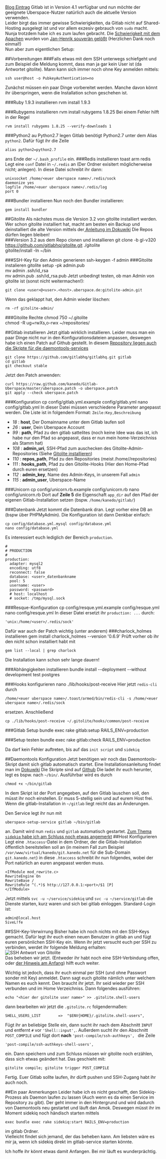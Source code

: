 [Blog Eintrag](http://blog.kanedo.net/1306,gitlab-4-1-auf-einem-uberspace-installieren.html?pk_campaign=Tutorial&pk_kwd=github)
Gitlab ist in Version 4.1 verfügbar und nun möchte der geeignete Uberspace-Nutzer natürlich auch die aktuelle Version verwenden.  
Leider birgt das immer gewisse Schwierigkeiten, da Gitlab nicht auf Shared-Hosting ausgelegt ist und vor allem exzesiv gebrauch von `sudo` macht.
Nunja trotzdem habe ich es zum laufen gebracht. Die [Schwierigkeit mit dem Apachen](http://blog.kanedo.net/1298,gitlab-4-1-und-der-apache.html?pk_campaign=Tutorial&pk_kwd=github) wurden von [Jan-Henrik souverän gelößt](http://blog.kanedo.net/1298,gitlab-4-1-und-der-apache.html#comment-4939) (Herzlichen Dank noch einmal!)  
Nun aber zum eigentlichen Setup:  

##Vorbereitungen
###Falls etwas mit dem SSH unterwegs schiefgeht
und zum Beispiel die Meldung kommt, dass man ja gar kein User ist (da Antwortet gitolite). Mann kann sich immer noch ohne Key anmelden mittels:

	ssh user@host -o PubkeyAuthentication=no
	
Zunächst müssen ein paar Dinge vorbereitet werden. Manche davon könnt ihr überspringen, wenn die Installation schon geschehen ist.

###Ruby 1.9.3 installieren
	rvm install 1.9.3

###Rubygems installieren
	rvm install rubygems 1.8.25
Bei einem Fehler hilft in der Regel

	rvm install rubygems 1.8.25 --verify-downloads 1
	
###Python2 au Python2.7 legen
Gitlab benötigt Python2.7 unter dem Alias `python2`. Dafür fügt ihr die Zeile

	alias python2=python2.7
	
ans Ende der `~/.bash_profile` ein.
###Redis installieren
	toast arm redis
Legt eine `conf` Datei in `~/.redis` an (Der Ordner exisitert möglicherweise nicht; anlegen). In diese Datei schreibt ihr dann:

	unixsocket /home/<euer uberspace name>/.redis/sock
	daemonize yes
	logfile /home/<euer uberspace name>/.redis/log
	port 0
###Bundler installieren
Nun noch den Bundler installieren:

	gem install bundler

##Gitolite
Als nächstes muss die Version 3.2 von gitolite installiert werden. Wer schon gitolite installiert hat, macht am besten ein Backup und deinstalliert die alte Version mittels der[ Anleitung im Dokuwiki](https://uberspace.de/dokuwiki/cool:gitolite#deinstallation) Die Repos dürfen liegen bleiben!  
###Version 3.2 aus dem Repo clonen und installieren
	 git clone -b gl-v320 https://github.com/gitlabhq/gitolite.git ./gitolite  
	 gitolite/install -ln ~/bin  
	 
###SSH-Key für den Admin generieren
	ssh-keygen -f admin
###Gitolite instalieren
	gitolite setup -pk admin.pub  
	mv admin .ssh/id_rsa  
	mv admin.pub .ssh/id_rsa.pub
Jetzt unbedingt testen, ob man Admin von gitolite ist (sonst nicht weitermachen!):  
	
	git clone <user>@<user>.<host>.uberspace.de:gitolite-admin.git
	
Wenn das geklappt hat, den Admin wieder löschen:

	rm -rf gitolite-admin/

###Gitolite Rechte
	chmod 750 ~/.gitolite  
	chmod -R ug+rwXs,o-rwx ~/repositories/

##Gitlab installieren
Jetzt gitlab wirklich installieren. Leider muss man ein paar Dinge nicht nur in den Konfigurationsdateien anpassen, deswegen habe ich einen Patch auf Github gestellt. In diesem [Repository liegen auch die Skripte für die daemontools-services](https://github.com/kanedo/Gitlab-Uberspace)

	git clone https://github.com/gitlabhq/gitlabhq.git gitlab  
	cd gitlab  
	git checkout stable  
Jetzt den Patch anwenden:

	curl https://raw.github.com/kanedo/Gitlab-Uberspace/master/uberspace.patch -o uberspace.patch  
	git apply --check uberspace.patch
	
###Konfiguration
	cp config/gitlab.yml.example config/gitlab.yml
	nano config/gitlab.yml
In dieser Datei müssen verschiedene Parameter angepasst werden. Die Liste ist in folgendem Format: `Zeile:Key,Beschreibung`

* *18*  : **host**, Der Domainname unter dem Gitlab laufen soll
* *26*  : **user**, Dein Uberspace Account
* *99*  : **path**, Pfad zu den gitlab sattelites (noch keine Idee was das ist, ich habe nur den Pfad so angepasst, dass er nun mein home-Verzeichniss als Stamm hat)
* *108* : **admin_uri**, SSH-Pfad zum auschecken des Gitolite-Admin-Repositories (Siehe [Gitolite installieren](#gitolite_instalieren))
* *110* : **repos_path**, Pfad zu den Repositories (meist /home/<user>/repositories)
* *111* : **hooks_path**, Pfad zu den Gitolite-Hooks (Hier den Home-Pfad durch euren ersetzen)
* *112* : **admin_key**, Name des Admin-Keys, in unserem Fall `admin`
* *115* : **admin_user**, Uberspace-Name

###Unicorn
	cp config/unicorn.rb.example config/unicorn.rb
	nano config/unicorn.rb
Dort auf **Zeile 5** die Eigenschaft `app_dir` auf den Pfad der eigenen Gitlab-Installation setzen (bspw. `/home/kanedo/gitlab/`)

###Datenbank
Jetzt kommt die Datenbank dran. Legt vorher eine DB an (bspw über PHPMyAdmin). Die Konfiguration ist dann Denkbar einfach:

	cp config/database.yml.mysql config/database.yml
	nano config/database.yml

Es interessiert euch lediglich der Bereich `production`. 

	#
	# PRODUCTION
	#
	production:
	  adapter: mysql2
	  encoding: utf8
	  reconnect: false
	  database: <user>_datenbankname
	  pool: 5
	  username: <user>
	  password: <password>
	  # host: localhost
	  # socket: /tmp/mysql.sock
	 
###Resque-Konfiguration
	cp config/resque.yml.example config/resque.yml
	nano config/resque.yml
In dieser Datei ersetzt ihr `production: ...` durch:
	
	'unix:/home/<user>/.redis/sock'
	
Dafür war auch der Patch wichtig (unter anderem)
###charlock_holmes installieren
	gem install charlock_holmes --version '0.6.9'
Prüft vorher ob ihr den nicht schon installiert habt mit

	gem list --local | grep charlock

Die Installation kann schon sehr lange dauern!

###Abhängigkeiten installieren
	bundle install --deployment --without development test postgres	

###Hooks konfigurieren
	nano ./lib/hooks/post-receive 
Hier jetzt `redis-cli` durch 

	/home/<euer uberspace name>/.toast/armed/bin/redis-cli -s /home/<euer uberspace name>/.redis/sock  
	
ersetzen. Anschließend 

	cp ./lib/hooks/post-receive ~/.gitolite/hooks/common/post-receive
	
###Gitlab Setup
	bundle exec rake gitlab:setup RAILS_ENV=production

###Setup testen
	bundle exec rake gitlab:check RAILS_ENV=production
	
Da darf kein Fehler auftreten, bis auf das `init script` und `sidekiq`

##Daemontools Konfiguration
Jetzt benötigen wir noch das Daemontools-Skript damit sich gitlab automatisch startet.
Eine Installationsanleitung findet man im [Dokuwiki](http://uberspace.de/dokuwiki/system:daemontools)
Die Skripte sind auf [Github](https://github.com/kanedo/Gitlab-Uberspace/tree/master/services)
Die ladet ihr euch herunter, legt es bspw. nach `~/bin/`. Ausführbar wird es durch
	
<!---
	chmod +x ~/bin/sidekiq
-->

	chmod +x ~/bin/gitlab
In dem Skript ist der Port angegeben, auf den Gitlab lauschen soll, den müsst ihr noch einstellen. Er muss 5-stellig sein und auf eurem Host frei. Wenn die gitlab-Installation in `~/gitlab` liegt reicht das an Änderungen.

Den Service legt ihr nun mit
<!---
	uberspace-setup-service sidekiq ~/bin/sidekiq  
-->

	uberspace-setup-service gitlab ~/bin/gitlab

an. Damit wird nun `redis` und `gitlab` automatisch gestartet. [Zum Thema `sidekiq` habe ich am Schluss noch etwas angemerkt](#ein_paar_anmerkungen)
##Host Konfigurieren
Legt eine `.htaccess`-Datei in dem Ordner, der die Gitlab-Installation öffentlich bereitstellen soll an (in meinem Fall zum Beispiel `/var/www/virtual/kanedo/git.kanedo.net` für die Sub-Domain `git.kanedo.net`) in diese `.htaccess` schreibt ihr nun folgendes, wobei der Port natürlich an euren angepasst werden muss.

	<IfModule mod_rewrite.c>
	RewriteEngine On
	RewriteBase /
	RewriteRule ^(.*)$ http://127.0.0.1:<port>/$1 [P]
	</IfModule>

Jetzt mittels `svc -u ~/service/sidekiq` und `svc -u ~/service/gitlab` die Dienste starten, kurz waren und sich bei gitlab einloggen.
Standard-Login ist:

	admin@local.host
	5iveL!fe

##SSH-Key-Verwirrung
Bisher habe ich noch nichts mit den SSH-Keys gemacht. Dafür legt ihr euch einen neuen Benutzer in gitlab an und fügt euren persönlichen SSH-Key ein.
Wenn ihr jetzt versucht euch per SSH zu verbinden, werdet ihr folgende Meldung erhalten:  
![SSH Antwort von Gitolite](http://blog.kanedo.net/files/2013/02/Screen-Shot-2013-02-05-at-11.51.53.png "Gitolite sagt euch wie ihr heißt.")  
Das beheben wir jetzt. (Entweder ihr habt noch eine SSH-Verbindung offen, oder [der Hinweis am Anfang](#falls_etwas_mit_dem_ssh_unterwegs_schiefgeht)) hilft euch weiter.

Wichtig ist jedoch, dass ihr euch einmal per SSH (und ohne Passwort sonder mit Key) anmeldet. Dann sagt euch gitolite nämlich unter welchem Namen es euch kennt. Den braucht ihr jetzt.
Ihr seid wieder per SSH verbunden und im Home Verzeichniss. Dann folgendes ausführen:

	echo "<hier der gitolite user name>" >> .gitolite.shell-users
dann bearbeiten wir jetzt die `.gitolite.rc` folgendermaßen:

	SHELL_USERS_LIST        =>  "$ENV{HOME}/.gitolite.shell-users",
Fügt ihr an beliebige Stelle ein, dann sucht ihr nach dem Abschnitt `INPUT` und entfernt `#` vor ` 'Shell::input', `. Außerdem sucht ihr den Abschnitt `POST_COMPILE` und fügt dort **nach** `'post-compile/ssh-authkeys', ` die Zeile

	'post-compile/ssh-authkeys-shell-users',

ein. Dann speichern und zum Schluss müssen wir gitolite noch erzählen, dass sich etwas geändert hat.
Das geschieht mit:

	gitolite compile; gitolite trigger POST_COMPILE
	
Fertig. Euer Gitlab sollte laufen, ihr dürft pushen und SSH-Zugang habt ihr auch noch.

##Ein paar Anmerkungen
Leider habe ich es nicht geschafft, den Sidekiq-Prozess als Daemon laufen zu lassen (Auch wenn es da einen Service im Repository zu gibt). Der geht immer in den Hintergrund und wird dadurch von Daemontools neu gestartet und läuft dan Amok.
Deswegen müsst ihr im Moment sidekiq noch händisch starten mittels 

	exec bundle exec rake sidekiq:start RAILS_ENV=production

im gitlab Ordner.  
Vielleicht findet sich jemand, der das beheben kann. Am liebsten wäre es mir ja, wenn ich sidekiq direkt im gitlab-service starten könnte.  
  
Ich hoffe ihr könnt etwas damit Anfangen. Bei mir läuft es wunderprächtig.
